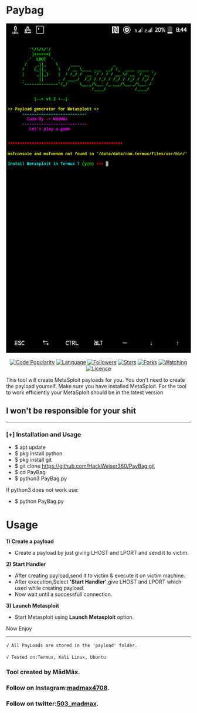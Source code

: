 # Paybag
![Screenshot](Screenshot_20210408-084424.png)
<p align="center">
<a href="https://github.com/HackWeiser360"><img title="Code Popularity" src="https://img.shields.io/badge/73%-1f425f.svg?v=103"></a>
<a href="https://github.com/HackWeiser360"><img title="Language" src="https://img.shields.io/badge/Made%20with-Python-1f425f.svg?v=103"></a>
<a href="https://github.com/HackWeiser360"><img title="Followers" src="https://img.shields.io/github/followers/HackWeiser360?color=blue&style=flat-square"></a>
<a href="https://github.com/HackWeiser360"><img title="Stars" src="https://img.shields.io/github/stars/HackWeiser360/PayBag?color=red&style=flat-square"></a>
<a href="https://github.com/HackWeiser360"><img title="Forks" src="https://img.shields.io/github/forks/HackWeiser360/PayBag?color=red&style=flat-square"></a>
<a href="https://github.com/HackWeiser360"><img title="Watching" src="https://img.shields.io/github/watchers/HackWeiser360/PayBag?label=Watchers&color=blue&style=flat-square"></a>
<a href="https://github.com/HackWeiser360"><img title="Licence" src="https://img.shields.io/badge/License-GNU-blue.svg"></a>
</p>
This tool will create MetaSploit payloads for you. You don't need to create the payload yourself. Make sure you have installed MetaSploit. For the tool to work efficiently your MetaSploit should be in the latest version

## I won't be responsible for your shit
***
### [+] Installation and Usage
* $ apt update
* $ pkg install python
* $ pkg install git
* $ git clone
https://github.com/HackWeiser360/PayBag.git
* $ cd PayBag
* $ python3 PayBag.py 

If python3 does not work use:

* $ python PayBag.py

# Usage
**1) Create a payload**
- Create a payload by just giving LHOST and LPORT and send it to victim.

**2) Start Handler**
- After creating payload,send it to victim & execute it on victim machine.
- After execution,Select **'Start Handler'**,give LHOST and LPORT which used while creating payload.
- Now wait until a successfull connection.

**3) Launch Metasploit**
- Start Metasploit using **Launch Metasploit** option.

Now Enjoy
***
```
√ All PayLoads are stored in the 'payload' folder.

√ Tested on:Termux, Kali Linux, Ubuntu
```
### Tool created by MådMâx.
### Follow on Instagram:[madmax4708](https://www.instagram.com/madmax4708/).
### Follow on twitter:[503_madmax](https://twitter.com/503_madmax).



